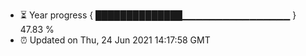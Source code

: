 - ⏳ Year progress { ██████████████▁▁▁▁▁▁▁▁▁▁▁▁▁▁▁▁ } 47.83 %
- ⏰ Updated on Thu, 24 Jun 2021 14:17:58 GMT

